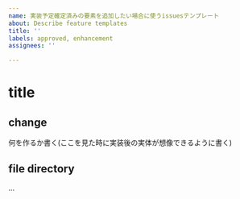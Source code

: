 ```yaml
---
name: 実装予定確定済みの要素を追加したい場合に使うissuesテンプレート
about: Describe feature templates
title: ''
labels: approved, enhancement
assignees: ''

---
```


# title
## change
何を作るか書く(ここを見た時に実装後の実体が想像できるように書く)
## file directory
...
